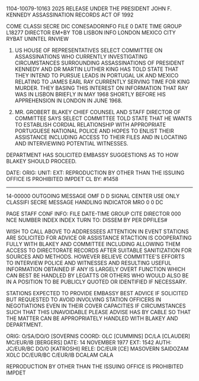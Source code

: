 1104-10079-10163
2025 RELEASE UNDER THE PRESIDENT JOHN F. KENNEDY ASSASSINATION RECORDS ACT OF 1992

COME
CLASSI
SECRE
DIC
CONESADORINFO FILE
0
DATE TIME GROUP
L18277
DIRECTOR
EM+BY
TOB LISBON INFO LONDON MEXICO CITY
RYBAT UNINTEL RNVIEW

1.  US HOUSE OF REPRESENTATIVES SELECT COMMITTEE ON ASSASSINATIONS WHO CURRENTLY INVESTIGATING CIRCUMSTANCES SURROUNDING ASSASSINATIONS OF PRESIDENT KENNEDY AND DR MARTIN LUTHER KING HAS TOLD STATE THAT THEY INTEND TO PURSUE LEADS IN PORTUGAL UK AND MEXICO RELATING TO JAMES EARL RAY CURRENTLY SERVING TIME FOR KING MURDER. THEY BASING THIS INTEREST ON INFORMATION THAT RAY WAS IN LISBON BRIEFLY IN MAY 1968 SHORTLY BEFORE HIS APPREHENSION IN LONDON IN JUNE 1968.

2.  MR. GROBERT BLAKEY CHIEF COUNSEL AND STAFF DIRECTOR OF COMMITTEE SAYS SELECT COMMITTEE TOLD STATE THAT HE WANTS TO ESTABLISH CORDIAL RELATIONSHIP WITH APPROPRIATE PORTUGUESE NATIONAL POLICE AND HOPES TO ENLIST THEIR ASSISTANCE INCLUDING ACCESS TO THEIR FILES AND IN LOCATING AND INTERVIEWING POTENTIAL WITNESSES.

DEPARTMENT HAS SOLICITED EMBASSY SUGGESTIONS AS TO HOW BLAKEY SHOULD PROCEED.

DATE:
ORIG:
UNIT:
EXT:
REPRODUCTION BY OTHER THAN THE ISSUING OFFICE IS PROHIBITED
IMPDET
CL BY: #1458

---

14-00000
OUTGOING MESSAGE
OMF D
D
SIGNAL CENTER USE ONLY
CLASSIFI
SECRE
MESSAGE HANDLING INDICATOR
MRO
0
0
DC

PAGE
STAFF
CONF
INFO: FILE
DATE-TIME GROUP
CITE
DIRECTOR
000
NCE NUMBER
INDEX
INDEX
TURN TO:
DISSEM BY
PER
DPFILES#

WISH TO CALL ABOVE TO ADDRESSEES ATTENTION IN EVENT STATIONS ARE SOLICITED FOR ADVICE OR ASSISTANCE RTACTION IS COOPERATING FULLY WITH BLAKEY AND COMMITTEE INCLUDING ALLOWING THEM ACCESS TO DIRECTORATE RECORDS AFTER SUITABLE SANITIZATION FOR SOURCES AND METHODS. HOWEVER BELIEVE COMMITTEE'S EFFORTS TO INTERVIEW POLICE AND WITNESSES AND RESULTING USEFUL INFORMATION OBTAINED IF ANY IS LARGELY OVERT FUNCTION WHICH CAN BEST BE HANDLED BY LEGATTS OR OTHERS WHO WOULD ALSO BE IN A POSITION TO BE PUBLICLY QUOTED OR IDENTIFIED IF NECESSARY.

STATIONS EXPECTED TO PROVIDE EMBASSY BEST ADVICE IF SOLICITED BUT REQUESTED TO AVOID INVOLVING STATION OFFICERS IN NEGOTIATIONS EVEN IN THEIR COVER CAPACITIES IF CIRCUMSTANCES SUCH THAT THIS UNAVOIDABLE PLEASE ADVISE HAS BY CABLE SO THAT THE MATTER CAN BE APPROPRIATELY HANDLED WITH BLAKEY AND DEPARTMENT.

ORIG: O/SA/DO/O [SOVERNIS COORD: OLC [CUMMINS] DC/LA [CLAUDER]
MC/EUR/IB [BERGERS]
DATE: 14 NOVEMBER 1977
EXT: 1542
AUTH: JC/EUR/BC
DO/O [KATROSHI]
RELE: DC/EUR [CE]
MASOVERN
SAIDOZAM
XOLC
DC/EUR/BC
C/EUR/IB
DCALAM
CALA

REPRODUCTION BY OTHER THAN THE ISSUING OFFICE IS PROHIBITED
IMPDET

